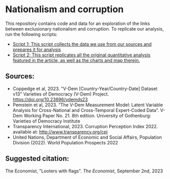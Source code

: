 # Nationalism and corruption

This repository contains code and data for an exploration of the links between exclusionary nationalism and corruption. To replicate our analysis, run the following scripts:

* [Script 1: This script collects the data we use from our sources and prepares it for analysis](./scripts/01.get_data.R)
* [Script 2: This script replicates all the original quantitative analysis featured in the article, as well as the charts and map therein.](./scripts/02.analysis.R)

## Sources:
* Coppedge et al, 2023. "V-Dem [Country-Year/Country-Date] Dataset v13" Varieties of Democracy (V-Dem) Project. https://doi.org/10.23696/vdemds23
* Pemstein et al, 2023. “The V-Dem Measurement Model: Latent Variable Analysis for Cross-National and Cross-Temporal Expert-Coded Data”. V-Dem Working Paper No. 21. 8th edition. University of Gothenburg: Varieties of Democracy Institute
* Transparency International, 2023. Corruption Perception Index 2022. available at: http://www.transparency.org/cpi
* United Nations, Department of Economic and Social Affairs, Population Division (2022). World Population Prospects 2022

## Suggested citation:
The Economist, "Looters with flags". _The Economist_, September 2nd, 2023
